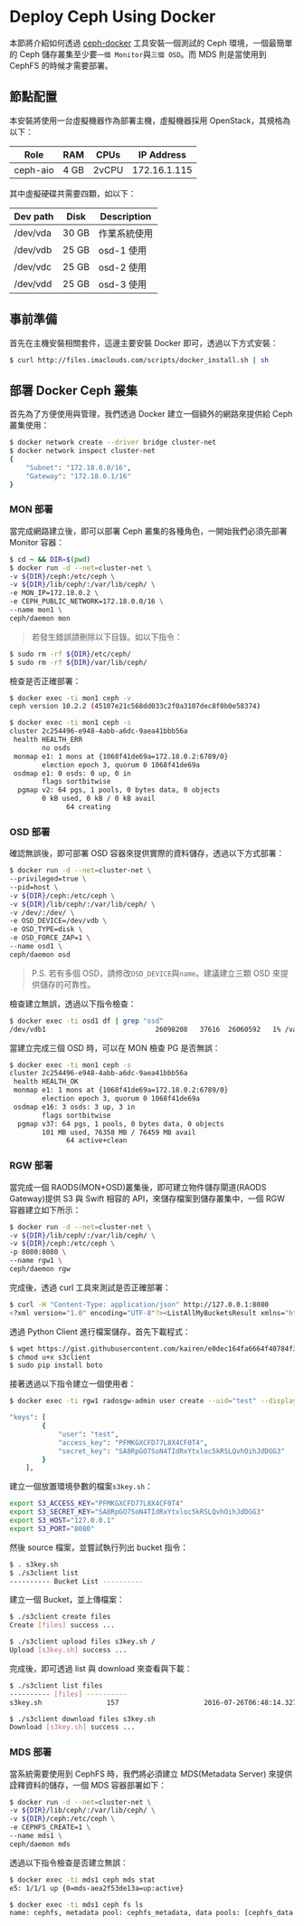 # Deploy Ceph Using Docker
本節將介紹如何透過 [ceph-docker](https://github.com/ceph/ceph-docker) 工具安裝一個測試的 Ceph 環境，一個最簡單的 Ceph 儲存叢集至少要```一個 Monitor```與```三個 OSD```。而 MDS 則是當使用到 CephFS 的時候才需要部署。

## 節點配置
本安裝將使用一台虛擬機器作為部署主機，虛擬機器採用 OpenStack，其規格為以下：

| Role      |RAM   | CPUs  | IP Address |
|-----------|------|-------|------------|
| ceph-aio  | 4 GB | 2vCPU |172.16.1.115|

其中虛擬硬碟共需要四顆，如以下：

| Dev path  |Disk   | Description|
|-----------|-------|------------|
| /dev/vda  | 30 GB | 作業系統使用 |
| /dev/vdb  | 25 GB | osd-1 使用  |
| /dev/vdc  | 25 GB | osd-2 使用  |
| /dev/vdd  | 25 GB | osd-3 使用  |


## 事前準備
首先在主機安裝相關套件，這邊主要安裝 Docker 即可，透過以下方式安裝：
```sh
$ curl http://files.imaclouds.com/scripts/docker_install.sh | sh
```

## 部署 Docker Ceph 叢集
首先為了方便使用與管理，我們透過 Docker 建立一個額外的網路來提供給 Ceph 叢集使用：
```sh
$ docker network create --driver bridge cluster-net
$ docker network inspect cluster-net
{
    "Subnet": "172.18.0.0/16",
    "Gateway": "172.18.0.1/16"
}
```

### MON 部署
當完成網路建立後，即可以部署 Ceph 叢集的各種角色，一開始我們必須先部署 Monitor 容器：
```sh
$ cd ~ && DIR=$(pwd)
$ docker run -d --net=cluster-net \
-v ${DIR}/ceph:/etc/ceph \
-v ${DIR}/lib/ceph/:/var/lib/ceph/ \
-e MON_IP=172.18.0.2 \
-e CEPH_PUBLIC_NETWORK=172.18.0.0/16 \
--name mon1 \
ceph/daemon mon
```
> 若發生錯誤請刪除以下目錄。如以下指令：
```sh
$ sudo rm -rf ${DIR}/etc/ceph/
$ sudo rm -rf ${DIR}/var/lib/ceph/
```

檢查是否正確部署：
```sh
$ docker exec -ti mon1 ceph -v
ceph version 10.2.2 (45107e21c568dd033c2f0a3107dec8f0b0e58374)

$ docker exec -ti mon1 ceph -s
cluster 2c254496-e948-4abb-a6dc-9aea41bbb56a
 health HEALTH_ERR
        no osds
 monmap e1: 1 mons at {1068f41de69a=172.18.0.2:6789/0}
        election epoch 3, quorum 0 1068f41de69a
 osdmap e1: 0 osds: 0 up, 0 in
        flags sortbitwise
  pgmap v2: 64 pgs, 1 pools, 0 bytes data, 0 objects
        0 kB used, 0 kB / 0 kB avail
              64 creating
```

### OSD 部署
確認無誤後，即可部署 OSD 容器來提供實際的資料儲存，透過以下方式部署：
```sh
$ docker run -d --net=cluster-net \
--privileged=true \
--pid=host \
-v ${DIR}/ceph:/etc/ceph \
-v ${DIR}/lib/ceph/:/var/lib/ceph/ \
-v /dev/:/dev/ \
-e OSD_DEVICE=/dev/vdb \
-e OSD_TYPE=disk \
-e OSD_FORCE_ZAP=1 \
--name osd1 \
ceph/daemon osd
```
> P.S. 若有多個 OSD，請修改```OSD_DEVICE```與```name```。建議建立三顆 OSD 來提供儲存的可靠性。

檢查建立無誤，透過以下指令檢查：
```sh
$ docker exec -ti osd1 df | grep "osd"
/dev/vdb1                           26098208   37616  26060592   1% /var/lib/ceph/osd/ceph-0
```

當建立完成三個 OSD 時，可以在 MON 檢查 PG 是否無誤：
```sh
$ docker exec -ti mon1 ceph -s
cluster 2c254496-e948-4abb-a6dc-9aea41bbb56a
 health HEALTH_OK
 monmap e1: 1 mons at {1068f41de69a=172.18.0.2:6789/0}
        election epoch 3, quorum 0 1068f41de69a
 osdmap e16: 3 osds: 3 up, 3 in
        flags sortbitwise
  pgmap v37: 64 pgs, 1 pools, 0 bytes data, 0 objects
        101 MB used, 76358 MB / 76459 MB avail
              64 active+clean
```

### RGW 部署
當完成一個 RAODS(MON+OSD)叢集後，即可建立物件儲存閘道(RAODS Gateway)提供 S3 與 Swift 相容的 API，來儲存檔案到儲存叢集中，一個 RGW 容器建立如下所示：
```sh
$ docker run -d --net=cluster-net \
-v ${DIR}/lib/ceph/:/var/lib/ceph/ \
-v ${DIR}/ceph:/etc/ceph \
-p 8080:8080 \
--name rgw1 \
ceph/daemon rgw
```

完成後，透過 curl 工具來測試是否正確部署：
```sh
$ curl -H "Content-Type: application/json" http://127.0.0.1:8080
<?xml version="1.0" encoding="UTF-8"?><ListAllMyBucketsResult xmlns="http://s3.amazonaws.com/doc/2006-03-01/"><Owner><ID>anonymous</ID><DisplayName></DisplayName></Owner><Buckets></Buckets></ListAllMyBucketsResult>
```

透過 Python Client 進行檔案儲存，首先下載程式：
```sh
$ wget https://gist.githubusercontent.com/kairen/e0dec164fa6664f40784f303076233a5/raw/33add5a18cb7d6f18531d8d481562d017557747c/s3client
$ chmod u+x s3client
$ sudo pip install boto
```

接著透過以下指令建立一個使用者：
```sh
$ docker exec -ti rgw1 radosgw-admin user create --uid="test" --display-name="I'm Test account" --email="test@example.com"

"keys": [
        {
            "user": "test",
            "access_key": "PFMKGXCFD77L8X4CF0T4",
            "secret_key": "SA8RpGO7SoN4TIdRxYtxloc5kRSLQvhOihJdDGG3"
        }
    ],
```

建立一個放置環境參數的檔案```s3key.sh```：
```sh
export S3_ACCESS_KEY="PFMKGXCFD77L8X4CF0T4"
export S3_SECRET_KEY="SA8RpGO7SoN4TIdRxYtxloc5kRSLQvhOihJdDGG3"
export S3_HOST="127.0.0.1"
export S3_PORT="8080"
```

然後 source 檔案，並嘗試執行列出 bucket 指令：
```sh
$ . s3key.sh
$ ./s3client list
---------- Bucket List ----------
```

建立一個 Bucket，並上傳檔案：
```sh
$ ./s3client create files
Create [files] success ...

$ ./s3client upload files s3key.sh /
Upload [s3key.sh] success ...
```

完成後，即可透過 list 與 download 來查看與下載：
```sh
$ ./s3client list files
---------- [files] ----------
s3key.sh            	157                 	2016-07-26T06:48:14.327Z

$ ./s3client download files s3key.sh
Download [s3key.sh] success ...
```

### MDS 部署
當系統需要使用到 CephFS 時，我們將必須建立 MDS(Metadata Server) 來提供詮釋資料的儲存，一個 MDS 容器部署如下：
```sh
$ docker run -d --net=cluster-net \
-v ${DIR}/lib/ceph/:/var/lib/ceph/ \
-v ${DIR}/ceph:/etc/ceph \
-e CEPHFS_CREATE=1 \
--name mds1 \
ceph/daemon mds
```

透過以下指令檢查是否建立無誤：
```sh
$ docker exec -ti mds1 ceph mds stat
e5: 1/1/1 up {0=mds-aea2f53de13a=up:active}

$ docker exec -ti mds1 ceph fs ls
name: cephfs, metadata pool: cephfs_metadata, data pools: [cephfs_data ]
```
